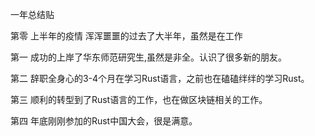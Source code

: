 一年总结贴

第零 上半年的疫情 浑浑噩噩的过去了大半年，虽然是在工作

第一 成功的上岸了华东师范研究生,虽然是非全。认识了很多新的朋友。

第二 辞职全身心的3-4个月在学习Rust语言，之前也在磕磕绊绊的学习Rust。

第三 顺利的转型到了Rust语言的工作，也在做区块链相关的工作。

第四 年底刚刚参加的Rust中国大会，很是满意。



